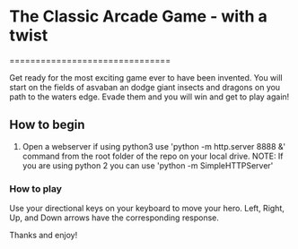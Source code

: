# The Classic Arcade Game - with a twist
===============================

Get ready for the most exciting game ever to have been invented. You will start on the fields of asvaban an dodge giant insects and dragons on you path to the waters edge. Evade them and you will win and get to play again!

## How to begin
1. Open a webserver if using python3 use 'python -m http.server 8888 &' command from the root folder of the repo on your local drive.
NOTE: If you are using python 2 you can use 'python -m SimpleHTTPServer'

### How to play
Use your directional keys on your keyboard to move your hero. Left, Right, Up, and Down arrows have the corresponding response.

Thanks and enjoy!